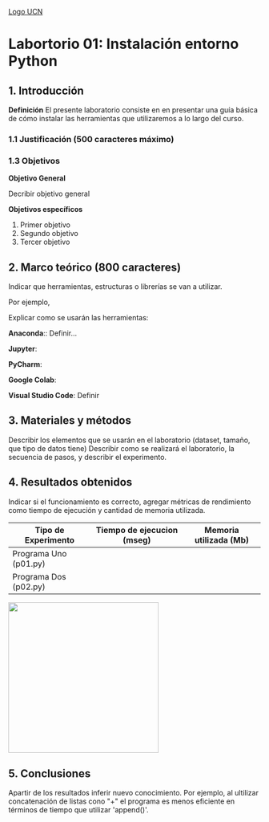 [Logo UCN](img/60x60-ucn-negro.png)

# Labortorio 01: Instalación entorno Python

## 1. Introducción

**Definición** El presente laboratorio consiste en en presentar una guía básica de cómo instalar las herramientas que utilizaremos a lo largo del curso.

### 1.1 Justificación (500 caracteres máximo)

### 1.3 Objetivos

**Objetivo General**

Decribir objetivo general

**Objetivos específicos**

1. Primer objetivo
2. Segundo objetivo
3. Tercer objetivo

## 2. Marco teórico (800 caracteres)

Indicar que herramientas, estructuras o librerías se van a utilizar.

Por ejemplo,

Explicar como se usarán las herramientas:

**Anaconda**:: Definir...

**Jupyter**:

**PyCharm**:

**Google Colab**:

**Visual Studio Code**: Definir

## 3. Materiales y métodos

Describir los elementos que se usarán en el laboratorio (dataset, tamaño, que tipo de datos tiene)
Describir como se realizará el laboratorio, la secuencia de pasos, y describir el experimento.

## 4. Resultados obtenidos

Indicar si el funcionamiento es correcto, agregar métricas de rendimiento como tiempo de ejecución y cantidad de memoria utilizada.

| Tipo de Experimento   | Tiempo de ejecucion (mseg) | Memoria utilizada (Mb) |
| --------------------- | -------------------------- | ---------------------- |
| Programa Uno (p01.py) |                            |                        |
| Programa Dos (p02.py) |                            |                        |

<img src="images/column-chart.png" width="300">

## 5. Conclusiones

Apartir de los resultados inferir nuevo conocimiento. Por ejemplo, al ultilizar concatenación de listas cono "+" el programa es menos eficiente en términos de tiempo que utilizar 'append()'.
